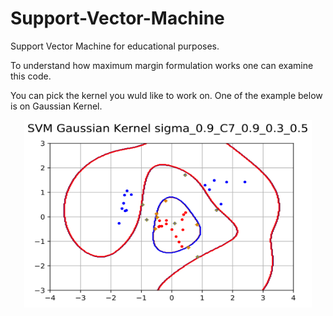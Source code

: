 # Support-Vector-Machine
Support Vector Machine for educational purposes.

To understand how maximum margin formulation works one can examine this code.

You can pick the kernel you wuld like to work on. One of the example below is on Gaussian Kernel.

<p align="center">
  <img width="460" height="300" src="https://github.com/EzgiKorkmaz/Support-Vector-Machine/blob/master/C_7.png">
</p>
